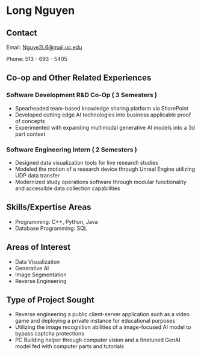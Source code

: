 # Long Nguyen

## Contact

Email: Nguye2L6@mail.uc.edu

Phone: 513 - 693 - 5405

## Co-op and Other Related Experiences

### Software Development R&D Co-Op ( 3 Semesters )
* Spearheaded team-based knowledge sharing platform via SharePoint
* Developed cutting edge AI technologies into business applicable proof of concepts
* Experimented with expanding multimodal generative AI models into a 3d part context
### Software Engineering Intern ( 2 Semesters ) 
* Designed data visualization tools for live research studies
* Modeled the motion of a research device through Unreal Engine utilizing UDP data transfer
* Modernized study operations software through modular functionality and accessible data collection capabilities
## Skills/Expertise Areas
* Programming: C++, Python, Java
* Database Programming: SQL
## Areas of Interest
* Data Visualization
* Generative AI
* Image Segmentation
* Reverse Engineering
## Type of Project Sought
* Reverse engineering a public client-server application such as a video game and deploying a private instance for educational purposes
* Utilizing the image recognition abilities of a image-focused AI model to bypass captcha protections
* PC Building helper through computer vision and a finetuned GenAI model fed with computer parts and tutorials
